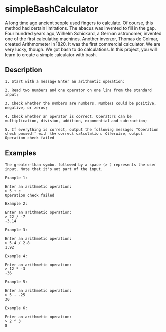 # simpleBashCalculator
A long time ago ancient people used fingers to calculate. Of course, this method had certain limitations. The abacus was invented to fill in the gap. Four hundred years ago, Wilhelm Schickard, a German astronomer, invented one of the first calculating machines. Another inventor, Thomas de Colmar, created Arithmometer in 1820. It was the first commercial calculator. We are very lucky, though. We got bash to do calculations. In this project, you will learn to create a simple calculator with bash.

## Description
    1. Start with a message Enter an arithmetic operation:

    2. Read two numbers and one operator on one line from the standard input;
  
    3. Check whether the numbers are numbers. Numbers could be positive, negative, or zeros;
   
    4. Check whether an operator is correct. Operators can be multiplication, division, addition, exponential and subtraction;
    
    5. If everything is correct, output the following message: "Operation check passed!" with the correct calculation. Otherwise, output Operation check failed!
    

## Examples
```
The greater-than symbol followed by a space (> ) represents the user input. Note that it's not part of the input.

Example 1:

Enter an arithmetic operation:
> 5 + c
Operation check failed!

Example 2:

Enter an arithmetic operation:
> 22 / -7
-3.14

Example 3:

Enter an arithmetic operation:
> 5.4 / 2.8
1.92

Example 4:

Enter an arithmetic operation:
> 12 * -3
-36

Example 5:

Enter an arithmetic operation:
> 5 - -25
30

Example 6:

Enter an arithmetic operation:
> 2 ^ 3
8
```
